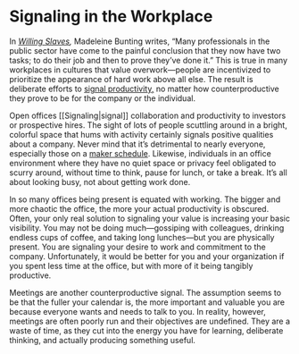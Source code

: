 # Signaling in the Workplace

In [*Willing Slaves*](https://www.amazon.com/gp/product/000716372X/ref=as_li_qf_asin_il_tl?ie=UTF8&tag=farnamstreet-20&creative=9325&linkCode=as2&creativeASIN=000716372X&linkId=6374b0ba57500bf35dcba846375d8c15)*,* Madeleine Bunting writes, “Many professionals in the public sector have come to the painful conclusion that they now have two tasks; to do their job and then to prove they’ve done it.” This is true in many workplaces in cultures that value overwork—people are incentivized to prioritize the appearance of hard work above all else. The result is deliberate efforts to [signal productivity,](https://fs.blog/2013/12/your-environment-matters/) no matter how counterproductive they prove to be for the company or the individual.

Open offices [[Signaling|signal]] collaboration and productivity to investors or prospective hires. The sight of lots of people scuttling around in a bright, colorful space that hums with activity certainly signals positive qualities about a company. Never mind that it’s detrimental to nearly everyone, especially those on a [maker schedule](https://fs.blog/2017/12/maker-vs-manager/). Likewise, individuals in an office environment where they have no quiet space or privacy feel obligated to scurry around, without time to think, pause for lunch, or take a break. It’s all about looking busy, not about getting work done.

In so many offices being present is equated with working. The bigger and more chaotic the office, the more your actual productivity is obscured. Often, your only real solution to signaling your value is increasing your basic visibility. You may not be doing much—gossiping with colleagues, drinking endless cups of coffee, and taking long lunches—but you are physically present. You are signaling your desire to work and commitment to the company. Unfortunately, it would be better for you and your organization if you spent less time at the office, but with more of it being tangibly productive.

Meetings are another counterproductive signal. The assumption seems to be that the fuller your calendar is, the more important and valuable you are because everyone wants and needs to talk to you. In reality, however, meetings are often poorly run and their objectives are undefined. They are a waste of time, as they cut into the energy you have for learning, deliberate thinking, and actually producing something useful.